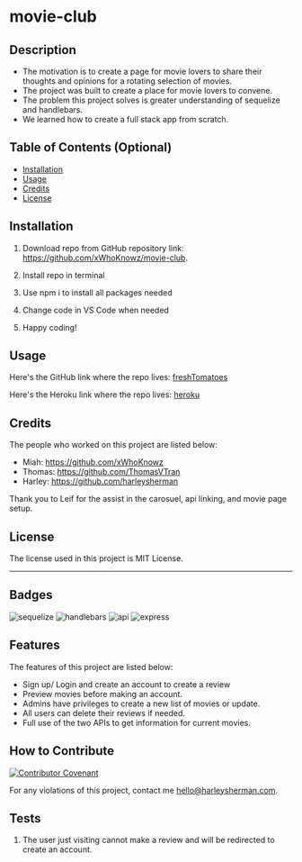 # movie-club

## Description

- The motivation is to create a page for movie lovers to share their thoughts and opinions for a rotating selection of movies.
- The project was built to create a place for movie lovers to convene.
- The problem this project solves is greater understanding of sequelize and handlebars.
- We learned how to create a full stack app from scratch.

## Table of Contents (Optional)

- [Installation](#installation)
- [Usage](#usage)
- [Credits](#credits)
- [License](#license)

## Installation

1. Download repo from GitHub repository link:
https://github.com/xWhoKnowz/movie-club. 

2. Install repo in terminal

3. Use npm i to install all packages needed

4. Change code in VS Code when needed

5. Happy coding!

## Usage

Here's the GitHub link where the repo lives:
[freshTomatoes](https://github.com/ThomasVTran/movie-club)

Here's the Heroku link where the repo lives:
[heroku](https://secure-chamber-09606-709b0e7a0ed2.herokuapp.com/)

## Credits

The people who worked on this project are listed below:
- Miah: https://github.com/xWhoKnowz
- Thomas: https://github.com/ThomasVTran
- Harley: https://github.com/harleysherman

Thank you to Leif for the assist in the carosuel, api linking, and movie page setup.

## License

The license used in this project is MIT License.

---

## Badges

![sequelize](https://img.shields.io/badge/sequelize-javascript-blue)
![handlebars](https://img.shields.io/badge/handlebars-template-green)
![api](https://img.shields.io/badge/api-package-green)
![express](https://img.shields.io/badge/express-javascript-blue)

## Features

The features of this project are listed below:
- Sign up/ Login and create an account to create a review
- Preview movies before making an account.
- Admins have privileges to create a new list of movies or update.
- All users can delete their reviews if needed.
- Full use of the two APIs to get information for current movies. 

## How to Contribute

[![Contributor Covenant](https://img.shields.io/badge/Contributor%20Covenant-2.1-4baaaa.svg)](code_of_conduct.md)

For any violations of this project, contact me hello@harleysherman.com.

## Tests

1. The user just visiting cannot make a review and will be redirected to create an account.